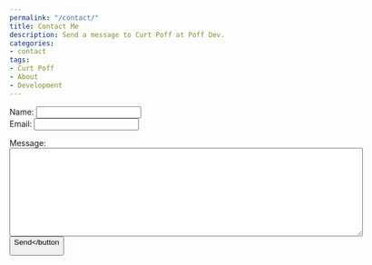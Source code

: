 ```yaml
---
permalink: "/contact/"
title: Contact Me
description: Send a message to Curt Poff at Poff Dev.
categories:
- contact
tags:
- Curt Poff
- About
- Development
---
```


<form name="contact" method="POST" data-netlify-recaptcha="true" data-netlify="true">
<label>Name: <input type="text" name="name"></label><br/>
<label>Email: <input type="email" name="email"></label><br/>

<label>Message:<br/><textarea name="message" rows="10" cols="75"></textarea></label><br/>
<button type="submit">Send</button</form>
